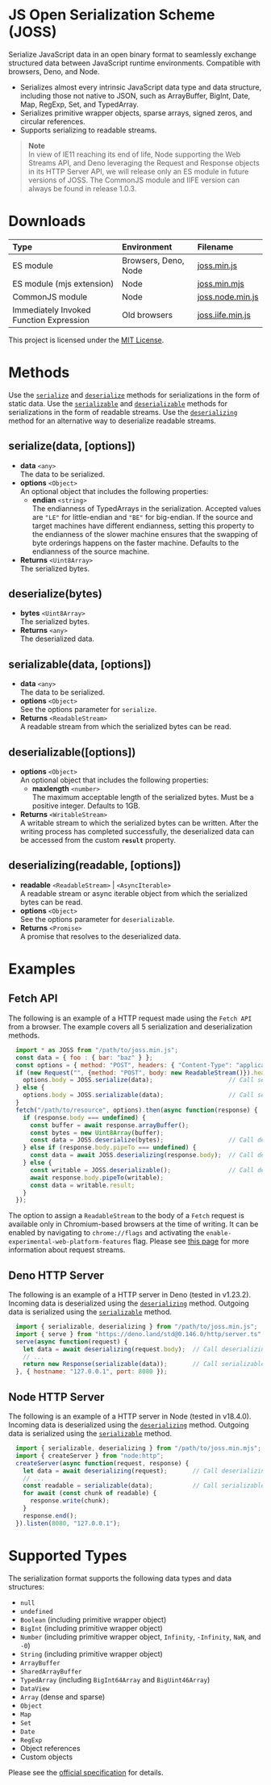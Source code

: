 # JS Open Serialization Scheme (JOSS)

Serialize JavaScript data in an open binary format to seamlessly exchange structured data between JavaScript runtime environments.
Compatible with browsers, Deno, and Node.
* Serializes almost every intrinsic JavaScript data type and data structure, including those not native to JSON, such as ArrayBuffer, BigInt, Date, Map, RegExp, Set, and TypedArray.
* Serializes primitive wrapper objects, sparse arrays, signed zeros, and circular references.
* Supports serializing to readable streams.

> **Note**\
> In view of IE11 reaching its end of life, Node supporting the Web Streams API, and Deno leveraging the Request and Response objects in its HTTP Server API, we will release only an ES module in future versions of JOSS. The CommonJS module and IIFE version can always be found in release 1.0.3.

# Downloads

| Type | Environment | Filename |
| :--- | :--- | :--- |
| ES module | Browsers, Deno, Node | [joss.min.js](https://github.com/quantirisk/joss/raw/main/joss.min.js) |
| ES module (mjs extension) | Node | [joss.min.mjs](https://github.com/quantirisk/joss/raw/main/joss.min.mjs) |
| CommonJS module | Node | [joss.node.min.js](https://github.com/quantirisk/joss/raw/1.0.3/joss.node.min.js) |
| Immediately Invoked Function Expression | Old browsers | [joss.iife.min.js](https://github.com/quantirisk/joss/raw/1.0.3/joss.iife.min.js) |

This project is licensed under the [MIT License](LICENSE.md).


# Methods
Use the [`serialize`](#serializedata-options) and [`deserialize`](#deserializebytes) methods for serializations in the form of static data.
Use the [`serializable`](#serializabledata-options) and [`deserializable`](#deserializableoptions) methods for serializations in the form of readable streams.
Use the [`deserializing`](#deserializingreadable-options) method for an alternative way to deserialize readable streams.

## serialize(data, [options])
* **data** `<any>`\
  The data to be serialized.
* **options** `<Object>`\
  An optional object that includes the following properties:
    * **endian** `<string>`\
      The endianness of TypedArrays in the serialization. Accepted values are `"LE"` for little-endian and `"BE"` for big-endian. If the source and target machines have different endianness, setting this property to the endianness of the slower machine ensures that the swapping of byte orderings happens on the faster machine. Defaults to the endianness of the source machine.
* **Returns** `<Uint8Array>`\
  The serialized bytes.


## deserialize(bytes)
* **bytes** `<Uint8Array>`\
  The serialized bytes.
* **Returns** `<any>`\
  The deserialized data.


## serializable(data, [options])
* **data** `<any>`\
  The data to be serialized.
* **options** `<Object>`\
  See the options parameter for `serialize`.
* **Returns** `<ReadableStream>`\
  A readable stream from which the serialized bytes can be read.


## deserializable([options])
* **options** `<Object>`\
  An optional object that includes the following properties:
  * **maxlength** `<number>`\
    The maximum acceptable length of the serialized bytes. Must be a positive integer. Defaults to 1GB.
* **Returns** `<WritableStream>`\
  A writable stream to which the serialized bytes can be written.
  After the writing process has completed successfully, the deserialized data can be accessed from the custom **`result`** property.


## deserializing(readable, [options])
* **readable** `<ReadableStream>` | `<AsyncIterable>`\
  A readable stream or async iterable object from which the serialized bytes can be read.
* **options** `<Object>`\
  See the options parameter for `deserializable`.
* **Returns** `<Promise>`\
  A promise that resolves to the deserialized data.


# Examples

## Fetch API
The following is an example of a HTTP request made using the `Fetch API` from a browser.
The example covers all 5 serialization and deserialization methods.
```javascript
  import * as JOSS from "/path/to/joss.min.js";
  const data = { foo : { bar: "baz" } };
  const options = { method: "POST", headers: { "Content-Type": "application/octet-stream" } };
  if (new Request("", {method: "POST", body: new ReadableStream()}).headers.has("Content-Type")) {
    options.body = JOSS.serialize(data);                     // Call serialize
  } else {
    options.body = JOSS.serializable(data);                  // Call serializable
  }
  fetch("/path/to/resource", options).then(async function(response) {
    if (response.body === undefined) {
      const buffer = await response.arrayBuffer();
      const bytes = new Uint8Array(buffer);
      const data = JOSS.deserialize(bytes);                  // Call deserialize
    } else if (response.body.pipeTo === undefined) {
      const data = await JOSS.deserializing(response.body);  // Call deserializing
    } else {
      const writable = JOSS.deserializable();                // Call deserializable
      await response.body.pipeTo(writable);
      const data = writable.result;
    }
  });
```

The option to assign a `ReadableStream` to the body of a `Fetch` request is available only in Chromium-based browsers at the time of writing.
It can be enabled by navigating to `chrome://flags` and activating the `enable-experimental-web-platform-features` flag.
Please see [this page](https://web.dev/fetch-upload-streaming/#feature-detection) for more information about request streams.

## Deno HTTP Server
The following is an example of a HTTP server in Deno (tested in v1.23.2).
Incoming data is deserialized using the [`deserializing`](#deserializingreadable-options) method.
Outgoing data is serialized using the [`serializable`](#serializabledata-options) method.
```javascript
  import { serializable, deserializing } from "/path/to/joss.min.js";
  import { serve } from "https://deno.land/std@0.146.0/http/server.ts";
  serve(async function(request) {
    let data = await deserializing(request.body);  // Call deserializing
    // ...
    return new Response(serializable(data));       // Call serializable
  }, { hostname: "127.0.0.1", port: 8080 });
```


## Node HTTP Server
The following is an example of a HTTP server in Node (tested in v18.4.0).
Incoming data is deserialized using the [`deserializing`](#deserializingreadable-options) method.
Outgoing data is serialized using the [`serializable`](#serializabledata-options) method.
```javascript
  import { serializable, deserializing } from "/path/to/joss.min.mjs";
  import { createServer } from "node:http";
  createServer(async function(request, response) {
    let data = await deserializing(request);       // Call deserializing
    // ...
    const readable = serializable(data);           // Call serializable
    for await (const chunk of readable) {
      response.write(chunk);
    }
    response.end();
  }).listen(8080, "127.0.0.1");
```


# Supported Types
The serialization format supports the following data types and data structures:
* `null`
* `undefined`
* `Boolean` (including primitive wrapper object)
* `BigInt` (including primitive wrapper object)
* `Number` (including primitive wrapper object, `Infinity`, `-Infinity`, `NaN`, and `-0`)
* `String` (including primitive wrapper object)
* `ArrayBuffer`
* `SharedArrayBuffer`
* `TypedArray` (including `BigInt64Array` and `BigUint46Array`)
* `DataView`
* `Array` (dense and sparse)
* `Object`
* `Map`
* `Set`
* `Date`
* `RegExp`
* Object references
* Custom objects

Please see the [official specification](SPECS.md) for details.
